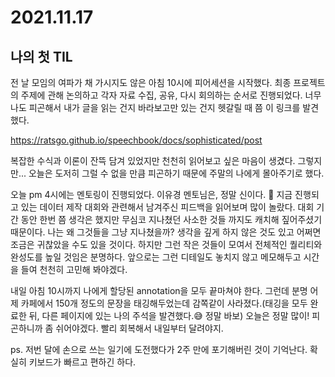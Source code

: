 2021.11.17
=====
나의 첫 TIL
-----
전 날 모임의 여파가 채 가시지도 않은 아침 10시에 피어세션을 시작했다. 최종 프로젝트의 주제에 관해 논의하고 각자 자료 수집, 공유, 다시 회의하는 순서로 진행되었다. 너무나도 피곤해서 내가 글을 읽는 건지 바라보고만 있는 건지 헷갈릴 때 쯤 이 링크를 발견했다.

<https://ratsgo.github.io/speechbook/docs/sophisticated/post>

복잡한 수식과 이론이 잔뜩 담겨 있었지만 천천히 읽어보고 싶은 마음이 생겼다. 그렇지만... 오늘은 도저히 그럴 수 없을 만큼 피곤하기 때문에 주말의 나에게 몰아주기로 했다.

오늘 pm 4시에는 멘토링이 진행되었다. 이유경 멘토님은, 정말 신이다. :angel: 지금 진행되고 있는 데이터 제작 대회와 관련해서 남겨주신 피드백을 읽어보며 많이 놀랐다. 대회 기간 동안 한번 쯤 생각은 했지만 무심코 지나쳤던 사소한 것들 까지도 캐치해 짚어주셨기 때문이다. 나는 왜 그것들을 그냥 지나쳤을까? 생각을 깊게 하지 않은 것도 있고 어쩌면 조금은 귀찮았을 수도 있을 것이다. 하지만 그런 작은 것들이 모여서 전체적인 퀄리티와 완성도를 높일 것임은 분명하다. 앞으로는 그런 디테일도 놓치지 않고 메모해두고 시간을 들여 천천히 고민해 봐야겠다.

내일 아침 10시까지 나에게 할당된 annotation을 모두 끝마쳐야 한다. 그런데 분명 어제 카페에서 150개 정도의 문장을 태깅해두었는데 감쪽같이 사라졌다.(태깅을 모두 완료한 뒤, 다른 페이지에 있는 나의 주석을 발견했다.:sweat_smile: 정말 바보) 오늘은 정말 많이! 피곤하니까 좀 쉬어야겠다. 빨리 회복해서 내일부터 달려야지.

ps. 저번 달에 손으로 쓰는 일기에 도전했다가 2주 만에 포기해버린 것이 기억난다. 확실히 키보드가 빠르고 편하긴 하다. 